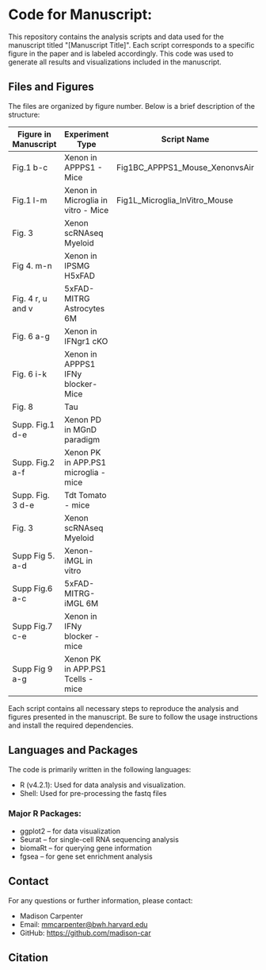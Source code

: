 # Code for Manuscript: 
This repository contains the analysis scripts and data used for the manuscript titled "[Manuscript Title]". Each script corresponds to a specific figure in the paper and is labeled accordingly. This code was used to generate all results and visualizations included in the manuscript.


## Files and Figures
The files are organized by figure number. Below is a brief description of the structure:

| Figure in Manuscript | Experiment Type | Script Name | GSE |
-----------------------|-----------------|------------|-------|
Fig.1 b-c | Xenon in APPPS1 - Mice | Fig1BC_APPPS1_Mouse_XenonvsAir | GSE269157 |
Fig.1 l-m | Xenon in Microglia in vitro - Mice | Fig1L_Microglia_InVitro_Mouse | GSE272910|
Fig. 3 | Xenon scRNAseq Myeloid | | GSE274764 |
Fig 4. m-n | Xenon in IPSMG H5xFAD | | GSE269481 |
Fig. 4 r, u and v | 5xFAD-MITRG Astrocytes 6M | | GSE271423 |
Fig. 6 a-g | Xenon in IFNgr1 cKO |
Fig. 6 i-k | Xenon in APPPS1 IFNy blocker-Mice |
Fig. 8  | Tau |
Supp. Fig.1 d-e | Xenon PD in MGnD paradigm |
Supp. Fig.2 a-f | Xenon PK in APP.PS1 microglia -mice |
Supp. Fig. 3 d-e | Tdt Tomato - mice |
Fig. 3 | Xenon scRNAseq Myeloid |
Supp Fig 5. a-d | Xenon-iMGL in vitro |
Supp Fig.6 a-c | 5xFAD-MITRG-iMGL 6M |
Supp Fig.7 c-e | Xenon in IFNy blocker -mice |
Supp Fig 9 a-g | Xenon PK in APP.PS1 Tcells -mice |

Each script contains all necessary steps to reproduce the analysis and figures presented in the manuscript. Be sure to follow the usage instructions and install the required dependencies.

## Languages and Packages
The code is primarily written in the following languages:
* R (v4.2.1): Used for data analysis and visualization. <br>
* Shell: Used for pre-processing the fastq files

### Major R Packages: <br>
* ggplot2 – for data visualization <br>
* Seurat – for single-cell RNA sequencing analysis <br>
* biomaRt – for querying gene information <br>
* fgsea – for gene set enrichment analysis <br>

## Contact
For any questions or further information, please contact:

* Madison Carpenter
* Email: mmcarpenter@bwh.harvard.edu
* GitHub: https://github.com/madison-car

## Citation 
